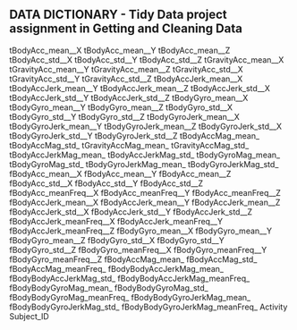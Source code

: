 ## DATA DICTIONARY - Tidy Data project assignment in Getting and Cleaning Data

tBodyAcc_mean__X
tBodyAcc_mean__Y
tBodyAcc_mean__Z
tBodyAcc_std__X
tBodyAcc_std__Y
tBodyAcc_std__Z
tGravityAcc_mean__X
tGravityAcc_mean__Y
tGravityAcc_mean__Z
tGravityAcc_std__X
tGravityAcc_std__Y
tGravityAcc_std__Z
tBodyAccJerk_mean__X
tBodyAccJerk_mean__Y
tBodyAccJerk_mean__Z
tBodyAccJerk_std__X
tBodyAccJerk_std__Y
tBodyAccJerk_std__Z
tBodyGyro_mean__X
tBodyGyro_mean__Y
tBodyGyro_mean__Z
tBodyGyro_std__X
tBodyGyro_std__Y
tBodyGyro_std__Z
tBodyGyroJerk_mean__X
tBodyGyroJerk_mean__Y
tBodyGyroJerk_mean__Z
tBodyGyroJerk_std__X
tBodyGyroJerk_std__Y
tBodyGyroJerk_std__Z
tBodyAccMag_mean_
tBodyAccMag_std_
tGravityAccMag_mean_
tGravityAccMag_std_
tBodyAccJerkMag_mean_
tBodyAccJerkMag_std_
tBodyGyroMag_mean_
tBodyGyroMag_std_
tBodyGyroJerkMag_mean_
tBodyGyroJerkMag_std_
fBodyAcc_mean__X
fBodyAcc_mean__Y
fBodyAcc_mean__Z
fBodyAcc_std__X
fBodyAcc_std__Y
fBodyAcc_std__Z
fBodyAcc_meanFreq__X
fBodyAcc_meanFreq__Y
fBodyAcc_meanFreq__Z
fBodyAccJerk_mean__X
fBodyAccJerk_mean__Y
fBodyAccJerk_mean__Z
fBodyAccJerk_std__X
fBodyAccJerk_std__Y
fBodyAccJerk_std__Z
fBodyAccJerk_meanFreq__X
fBodyAccJerk_meanFreq__Y
fBodyAccJerk_meanFreq__Z
fBodyGyro_mean__X
fBodyGyro_mean__Y
fBodyGyro_mean__Z
fBodyGyro_std__X
fBodyGyro_std__Y
fBodyGyro_std__Z
fBodyGyro_meanFreq__X
fBodyGyro_meanFreq__Y
fBodyGyro_meanFreq__Z
fBodyAccMag_mean_
fBodyAccMag_std_
fBodyAccMag_meanFreq_
fBodyBodyAccJerkMag_mean_
fBodyBodyAccJerkMag_std_
fBodyBodyAccJerkMag_meanFreq_
fBodyBodyGyroMag_mean_
fBodyBodyGyroMag_std_
fBodyBodyGyroMag_meanFreq_
fBodyBodyGyroJerkMag_mean_
fBodyBodyGyroJerkMag_std_
fBodyBodyGyroJerkMag_meanFreq_
Activity
Subject_ID

